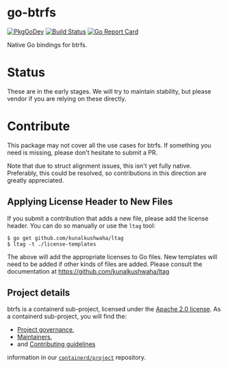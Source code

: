 # go-btrfs

[![PkgGoDev](https://pkg.go.dev/badge/github.com/containerd/btrfs)](https://pkg.go.dev/github.com/containerd/btrfs)
[![Build Status](https://github.com/containerd/btrfs/workflows/CI/badge.svg)](https://github.com/containerd/btrfs/actions?query=workflow%3ACI)
[![Go Report Card](https://goreportcard.com/badge/github.com/containerd/btrfs)](https://goreportcard.com/report/github.com/containerd/btrfs)

Native Go bindings for btrfs.

# Status

These are in the early stages. We will try to maintain stability, but please
vendor if you are relying on these directly.

# Contribute

This package may not cover all the use cases for btrfs. If something you need
is missing, please don't hesitate to submit a PR.

Note that due to struct alignment issues, this isn't yet fully native.
Preferably, this could be resolved, so contributions in this direction are
greatly appreciated.

## Applying License Header to New Files

If you submit a contribution that adds a new file, please add the license
header. You can do so manually or use the `ltag` tool:


```console
$ go get github.com/kunalkushwaha/ltag
$ ltag -t ./license-templates
```

The above will add the appropriate licenses to Go files. New templates will
need to be added if other kinds of files are added. Please consult the
documentation at https://github.com/kunalkushwaha/ltag

## Project details

btrfs is a containerd sub-project, licensed under the [Apache 2.0 license](./LICENSE).
As a containerd sub-project, you will find the:
 * [Project governance](https://github.com/containerd/project/blob/master/GOVERNANCE.md),
 * [Maintainers](https://github.com/containerd/project/blob/master/MAINTAINERS),
 * and [Contributing guidelines](https://github.com/containerd/project/blob/master/CONTRIBUTING.md)

information in our [`containerd/project`](https://github.com/containerd/project) repository.
